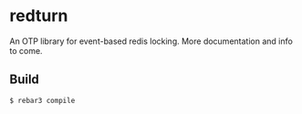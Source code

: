 redturn
=====

An OTP library for event-based redis locking. More documentation and info to come.

Build
-----

    $ rebar3 compile
